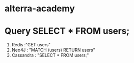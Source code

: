 # alterra-academy
# Query SELECT * FROM users;
  1. Redis :"GET users"
  2. Neo4J : "MATCH (users)
              RETURN users"
  3. Cassandra : "SELECT * FROM users;"
